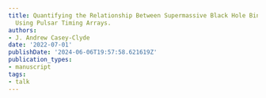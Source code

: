 ```yaml
---
title: Quantifying the Relationship Between Supermassive Black Hole Binaries and Quasars
  Using Pulsar Timing Arrays.
authors:
- J. Andrew Casey-Clyde
date: '2022-07-01'
publishDate: '2024-06-06T19:57:58.621619Z'
publication_types:
- manuscript
tags:
- talk
---
```

